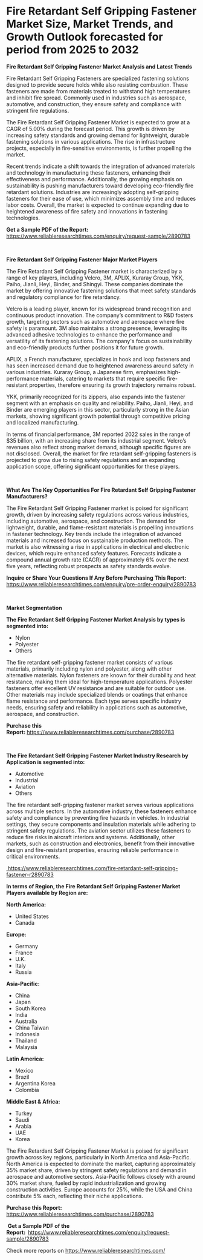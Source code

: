 <p><h1>Fire Retardant Self Gripping Fastener Market Size, Market Trends, and Growth Outlook forecasted for period from 2025 to 2032</h1></p><p><strong>Fire Retardant Self Gripping Fastener Market Analysis and Latest Trends</strong></p>
<p><p>Fire Retardant Self Gripping Fasteners are specialized fastening solutions designed to provide secure holds while also resisting combustion. These fasteners are made from materials treated to withstand high temperatures and inhibit fire spread. Commonly used in industries such as aerospace, automotive, and construction, they ensure safety and compliance with stringent fire regulations.</p><p>The Fire Retardant Self Gripping Fastener Market is expected to grow at a CAGR of 5.00% during the forecast period. This growth is driven by increasing safety standards and growing demand for lightweight, durable fastening solutions in various applications. The rise in infrastructure projects, especially in fire-sensitive environments, is further propelling the market. </p><p>Recent trends indicate a shift towards the integration of advanced materials and technology in manufacturing these fasteners, enhancing their effectiveness and performance. Additionally, the growing emphasis on sustainability is pushing manufacturers toward developing eco-friendly fire retardant solutions. Industries are increasingly adopting self-gripping fasteners for their ease of use, which minimizes assembly time and reduces labor costs. Overall, the market is expected to continue expanding due to heightened awareness of fire safety and innovations in fastening technologies.</p></p>
<p><strong>Get a Sample PDF of the Report:&nbsp;</strong> <a href="https://www.reliableresearchtimes.com/enquiry/request-sample/2890783?utm_campaign=1581&utm_medium=2&utm_source=Github&utm_content=ia&utm_term=14032025&utm_id=fire-retardant-self-gripping-fastener">https://www.reliableresearchtimes.com/enquiry/request-sample/2890783</a></p>
<p>&nbsp;</p>
<p><strong>Fire Retardant Self Gripping Fastener Major Market Players</strong></p>
<p><p>The Fire Retardant Self Gripping Fastener market is characterized by a range of key players, including Velcro, 3M, APLIX, Kuraray Group, YKK, Paiho, Jianli, Heyi, Binder, and Shingyi. These companies dominate the market by offering innovative fastening solutions that meet safety standards and regulatory compliance for fire retardancy.</p><p>Velcro is a leading player, known for its widespread brand recognition and continuous product innovation. The company’s commitment to R&D fosters growth, targeting sectors such as automotive and aerospace where fire safety is paramount. 3M also maintains a strong presence, leveraging its advanced adhesive technologies to enhance the performance and versatility of its fastening solutions. The company's focus on sustainability and eco-friendly products further positions it for future growth.</p><p>APLIX, a French manufacturer, specializes in hook and loop fasteners and has seen increased demand due to heightened awareness around safety in various industries. Kuraray Group, a Japanese firm, emphasizes high-performance materials, catering to markets that require specific fire-resistant properties, therefore ensuring its growth trajectory remains robust.</p><p>YKK, primarily recognized for its zippers, also expands into the fastener segment with an emphasis on quality and reliability. Paiho, Jianli, Heyi, and Binder are emerging players in this sector, particularly strong in the Asian markets, showing significant growth potential through competitive pricing and localized manufacturing.</p><p>In terms of financial performance, 3M reported 2022 sales in the range of $35 billion, with an increasing share from its industrial segment. Velcro’s revenues also reflect strong market demand, although specific figures are not disclosed. Overall, the market for fire retardant self-gripping fasteners is projected to grow due to rising safety regulations and an expanding application scope, offering significant opportunities for these players.</p></p>
<p>&nbsp;</p>
<p><strong>What Are The Key Opportunities For Fire Retardant Self Gripping Fastener Manufacturers?</strong></p>
<p><p>The Fire Retardant Self Gripping Fastener market is poised for significant growth, driven by increasing safety regulations across various industries, including automotive, aerospace, and construction. The demand for lightweight, durable, and flame-resistant materials is propelling innovations in fastener technology. Key trends include the integration of advanced materials and increased focus on sustainable production methods. The market is also witnessing a rise in applications in electrical and electronic devices, which require enhanced safety features. Forecasts indicate a compound annual growth rate (CAGR) of approximately 6% over the next five years, reflecting robust prospects as safety standards evolve.</p></p>
<p><strong>Inquire or Share Your Questions If Any Before Purchasing This Report:</strong> <a href="https://www.reliableresearchtimes.com/enquiry/pre-order-enquiry/2890783?utm_campaign=1581&utm_medium=2&utm_source=Github&utm_content=ia&utm_term=14032025&utm_id=fire-retardant-self-gripping-fastener">https://www.reliableresearchtimes.com/enquiry/pre-order-enquiry/2890783</a></p>
<p>&nbsp;</p>
<p><strong>Market Segmentation</strong></p>
<p><strong>The Fire Retardant Self Gripping Fastener Market Analysis by types is segmented into:</strong></p>
<p><ul><li>Nylon</li><li>Polyester</li><li>Others</li></ul></p>
<p><p>The fire retardant self-gripping fastener market consists of various materials, primarily including nylon and polyester, along with other alternative materials. Nylon fasteners are known for their durability and heat resistance, making them ideal for high-temperature applications. Polyester fasteners offer excellent UV resistance and are suitable for outdoor use. Other materials may include specialized blends or coatings that enhance flame resistance and performance. Each type serves specific industry needs, ensuring safety and reliability in applications such as automotive, aerospace, and construction.</p></p>
<p><strong>Purchase this Report:&nbsp;</strong><a href="https://www.reliableresearchtimes.com/purchase/2890783?utm_campaign=1581&utm_medium=2&utm_source=Github&utm_content=ia&utm_term=14032025&utm_id=fire-retardant-self-gripping-fastener">https://www.reliableresearchtimes.com/purchase/2890783</a></p>
<p>&nbsp;</p>
<p><strong>The Fire Retardant Self Gripping Fastener Market Industry Research by Application is segmented into:</strong></p>
<p><ul><li>Automotive</li><li>Industrial</li><li>Aviation</li><li>Others</li></ul></p>
<p><p>The fire retardant self-gripping fastener market serves various applications across multiple sectors. In the automotive industry, these fasteners enhance safety and compliance by preventing fire hazards in vehicles. In industrial settings, they secure components and insulation materials while adhering to stringent safety regulations. The aviation sector utilizes these fasteners to reduce fire risks in aircraft interiors and systems. Additionally, other markets, such as construction and electronics, benefit from their innovative design and fire-resistant properties, ensuring reliable performance in critical environments.</p></p>
<p><a href="https://www.reliableresearchtimes.com/fire-retardant-self-gripping-fastener-r2890783?utm_campaign=1581&utm_medium=2&utm_source=Github&utm_content=ia&utm_term=14032025&utm_id=fire-retardant-self-gripping-fastener">&nbsp;https://www.reliableresearchtimes.com/fire-retardant-self-gripping-fastener-r2890783</a></p>
<p><strong>In terms of Region, the Fire Retardant Self Gripping Fastener Market Players available by Region are:</strong></p>
<p>
    <p> <strong> North America: </strong>
        <ul>
            <li>United States</li>
            <li>Canada</li>
        </ul>
        </p> 
    <p> <strong> Europe: </strong>
        <ul>
            <li>Germany</li>
            <li>France</li>
            <li>U.K.</li>
            <li>Italy</li>
            <li>Russia</li>
        </ul>
        </p> 
    <p> <strong> Asia-Pacific: </strong>
        <ul>
            <li>China</li>
            <li>Japan</li>
            <li>South Korea</li>
            <li>India</li>
            <li>Australia</li>
            <li>China Taiwan</li>
            <li>Indonesia</li>
            <li>Thailand</li>
            <li>Malaysia</li>
        </ul>
        </p> 
    <p> <strong> Latin America: </strong>
        <ul>
            <li>Mexico</li>
            <li>Brazil</li>
            <li>Argentina Korea</li>
            <li>Colombia</li>
        </ul>
        </p> 
    <p> <strong> Middle East & Africa: </strong>
        <ul>
            <li>Turkey</li>
            <li>Saudi</li>
            <li>Arabia</li>
            <li>UAE</li>
            <li>Korea</li>
        </ul>
    </p>
    </p>
<p><p>The Fire Retardant Self Gripping Fastener Market is poised for significant growth across key regions, particularly in North America and Asia-Pacific. North America is expected to dominate the market, capturing approximately 35% market share, driven by stringent safety regulations and demand in aerospace and automotive sectors. Asia-Pacific follows closely with around 30% market share, fueled by rapid industrialization and growing construction activities. Europe accounts for 25%, while the USA and China contribute 5% each, reflecting their niche applications.</p></p>
<p><strong>Purchase this Report: </strong><a href="https://www.reliableresearchtimes.com/purchase/2890783?utm_campaign=1581&utm_medium=2&utm_source=Github&utm_content=ia&utm_term=14032025&utm_id=fire-retardant-self-gripping-fastener">https://www.reliableresearchtimes.com/purchase/2890783</a></p>
<p>&nbsp;<strong>Get a Sample PDF of the Report:&nbsp;&nbsp;</strong><a href="https://www.reliableresearchtimes.com/enquiry/request-sample/2890783?utm_campaign=1581&utm_medium=2&utm_source=Github&utm_content=ia&utm_term=14032025&utm_id=fire-retardant-self-gripping-fastener">https://www.reliableresearchtimes.com/enquiry/request-sample/2890783</a></p>
<p><strong></strong></p>
<p>Check more reports on <a href="https://www.reliableresearchtimes.com/?utm_campaign=1581&utm_medium=2&utm_source=Github&utm_content=ia&utm_term=14032025&utm_id=fire-retardant-self-gripping-fastener">https://www.reliableresearchtimes.com/</a></p>